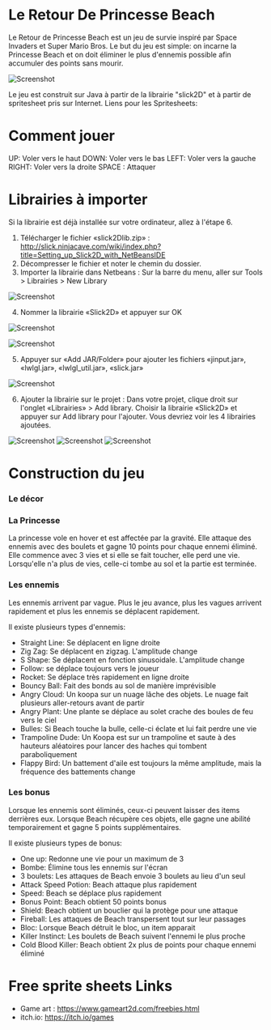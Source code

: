 # Le Retour De Princesse Beach

Le Retour de Princesse Beach est un jeu de survie inspiré par Space Invaders et Super Mario Bros. 
Le but du jeu est simple: on incarne la Princesse Beach 
et on doit éliminer le plus d'ennemis possible afin accumuler des points sans mourir.

![Screenshot](screenshots/jeu.png)


Le jeu est construit sur Java à partir de la librairie "slick2D" et à partir de spritesheet pris sur Internet.
Liens pour les Spritesheets:

# Comment jouer

UP: Voler vers le haut
DOWN: Voler vers le bas
LEFT: Voler vers la gauche
RIGHT: Voler vers la droite
SPACE : Attaquer

# Librairies à importer

Si la librairie est déjà installée sur votre ordinateur, allez à l'étape 6.

1. Télécharger le fichier «slick2Dlib.zip» : http://slick.ninjacave.com/wiki/index.php?title=Setting_up_Slick2D_with_NetBeansIDE
2. Décompresser le fichier et noter le chemin du dossier.
3. Importer la librairie dans Netbeans : Sur la barre du menu, aller sur Tools > Librairies > New Library

![Screenshot](screenshots/tutorial_1.png)

4. Nommer la librairie «Slick2D» et appuyer sur OK


![Screenshot](screenshots/tutorial_5.png)

![Screenshot](screenshots/tutorial_3.png)

5. Appuyer sur «Add JAR/Folder» pour ajouter les fichiers «jinput.jar», «lwlgl.jar», «lwlgl_util.jar», «slick.jar»

![Screenshot](screenshots/tutorial_4.png)

6. Ajouter la librairie sur le projet : Dans votre projet, clique droit sur l'onglet «Librairies» > 
Add library. Choisir la librairie «Slick2D» et appuyer sur Add library pour l'ajouter. Vous devriez voir les 4 librairies ajoutées.

![Screenshot](screenshots/tutorial_6.png)
![Screenshot](screenshots/tutorial_7.png)
![Screenshot](screenshots/tutorial_8.png)

# Construction du jeu

### Le décor

### La Princesse

La princesse vole en hover et est affectée par la gravité. Elle attaque des ennemis avec des boulets et gagne 10 points pour chaque ennemi éliminé. Elle commence avec 3 vies et si elle se fait toucher, elle perd une vie. Lorsqu'elle n'a plus de vies, celle-ci tombe au sol et la partie est terminée.

### Les ennemis

Les ennemis arrivent par vague. Plus le jeu avance, plus les vagues arrivent rapidement et plus les ennemis se déplacent rapidement. 

Il existe plusieurs types d'ennemis:
- Straight Line: Se déplacent en ligne droite
- Zig Zag: Se déplacent en zigzag. L'amplitude change
- S Shape: Se déplacent en fonction sinusoidale. L'amplitude change
- Follow: se déplace toujours vers le joueur
- Rocket: Se déplace très rapidement en ligne droite
- Bouncy Ball: Fait des bonds au sol de manière imprévisible
- Angry Cloud: Un koopa sur un nuage lâche des objets. Le nuage fait plusieurs aller-retours avant de partir
- Angry Plant: Une plante se déplace au solet crache des boules de feu vers le ciel
- Bulles: Si Beach touche la bulle, celle-ci éclate et lui fait perdre une vie
- Trampoline Dude: Un Koopa est sur un trampoline et saute à des hauteurs aléatoires pour lancer des haches qui tombent paraboliquement
- Flappy Bird: Un battement d'aile est toujours la même amplitude, mais la fréquence des battements change

### Les bonus

Lorsque les ennemis sont éliminés, ceux-ci peuvent laisser des items derrières eux. 
Lorsque Beach récupère ces objets, elle gagne une abilité temporairement et gagne 5 points supplémentaires.

Il existe plusieurs types de bonus:
- One up: Redonne une vie pour un maximum de 3
- Bombe: Élimine tous les ennemis sur l'écran 
- 3 boulets: Les attaques de Beach envoie 3 boulets au lieu d'un seul
- Attack Speed Potion: Beach attaque plus rapidement
- Speed: Beach se déplace plus rapidement
- Bonus Point: Beach obtient 50 points bonus
- Shield: Beach obtient un bouclier qui la protège pour une attaque
- Fireball: Les attaques de Beach transpersent tout sur leur passages
- Bloc: Lorsque Beach détruit le bloc, un item apparait
- Killer Instinct: Les boulets de Beach suivent l'ennemi le plus proche
- Cold Blood Killer: Beach obtient 2x plus de points pour chaque ennemi éliminé

# Free sprite sheets Links

* Game art : https://www.gameart2d.com/freebies.html
* itch.io: https://itch.io/games
